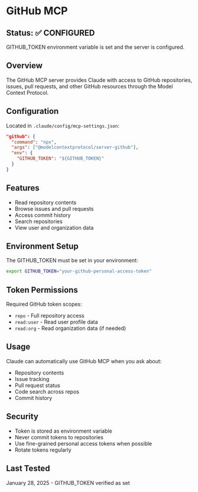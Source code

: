 # GitHub MCP

## Status: ✅ CONFIGURED

GITHUB_TOKEN environment variable is set and the server is configured.

## Overview

The GitHub MCP server provides Claude with access to GitHub repositories, issues, pull requests, and other GitHub resources through the Model Context Protocol.

## Configuration

Located in `.claude/config/mcp-settings.json`:
```json
"github": {
  "command": "npx",
  "args": ["@modelcontextprotocol/server-github"],
  "env": {
    "GITHUB_TOKEN": "${GITHUB_TOKEN}"
  }
}
```

## Features

- Read repository contents
- Browse issues and pull requests
- Access commit history
- Search repositories
- View user and organization data

## Environment Setup

The GITHUB_TOKEN must be set in your environment:
```bash
export GITHUB_TOKEN="your-github-personal-access-token"
```

## Token Permissions

Required GitHub token scopes:
- `repo` - Full repository access
- `read:user` - Read user profile data
- `read:org` - Read organization data (if needed)

## Usage

Claude can automatically use GitHub MCP when you ask about:
- Repository contents
- Issue tracking
- Pull request status
- Code search across repos
- Commit history

## Security

- Token is stored as environment variable
- Never commit tokens to repositories
- Use fine-grained personal access tokens when possible
- Rotate tokens regularly

## Last Tested

January 28, 2025 - GITHUB_TOKEN verified as set